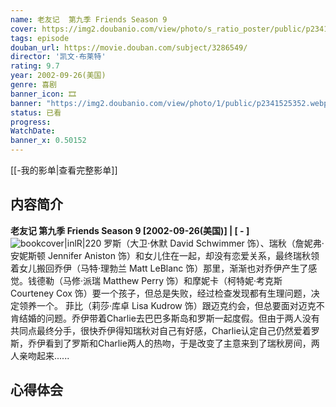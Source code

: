 ```yaml
---
name: 老友记  第九季 Friends Season 9
cover: https://img2.doubanio.com/view/photo/s_ratio_poster/public/p2341525352.webp
tags: episode
douban_url: https://movie.douban.com/subject/3286549/
director: '凯文·布莱特'
rating: 9.7
year: 2002-09-26(美国)
genre: 喜剧
banner_icon: 🎞
banner: "https://img2.doubanio.com/view/photo/1/public/p2341525352.webp"
status: 已看
progress: 
WatchDate: 
banner_x: 0.50152
---
```

[[-我的影单|查看完整影单]]
## 内容简介
**老友记  第九季 Friends Season 9 [2002-09-26(美国)] | [ - ]** ![bookcover|inlR|220](https://img2.doubanio.com/view/photo/s_ratio_poster/public/p2341525352.webp)
罗斯（大卫·休默 David Schwimmer 饰）、瑞秋（詹妮弗·安妮斯顿 Jennifer Aniston 饰）和女儿住在一起，却没有恋爱关系，最终瑞秋领着女儿搬回乔伊（马特·理勃兰 Matt LeBlanc 饰）那里，渐渐也对乔伊产生了感觉。钱德勒（马修·派瑞 Matthew Perry 饰）和摩妮卡（柯特妮·考克斯 Courteney Cox 饰）要一个孩子，但总是失败，经过检查发现都有生理问题，决定领养一个。 菲比（莉莎·库卓 Lisa Kudrow 饰）跟迈克约会，但总要面对迈克不肯结婚的问题。乔伊带着Charlie去巴巴多斯岛和罗斯一起度假。但由于两人没有共同点最终分手，很快乔伊得知瑞秋对自己有好感，Charlie认定自己仍然爱着罗斯，乔伊看到了罗斯和Charlie两人的热吻，于是改变了主意来到了瑞秋房间，两人亲吻起来......
## 心得体会
